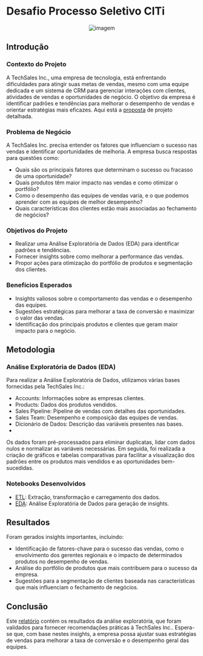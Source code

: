 # Desafio Processo Seletivo CITi

<p align="center">
  <img src="https://github.com/waltercrastobr/P.S-Citi/blob/main/img_citi.png" alt="imagem">
</p>

## Introdução
### Contexto do Projeto
A TechSales Inc., uma empresa de tecnologia, está enfrentando dificuldades para atingir suas metas de vendas, mesmo com uma equipe dedicada e um sistema de CRM para gerenciar interações com clientes, atividades de vendas e oportunidades de negócio. O objetivo da empresa é identificar padrões e tendências para melhorar o desempenho de vendas e orientar estratégias mais eficazes. Aqui está a [proposta](https://github.com/waltercrastobr/P.S-Citi/blob/main/Desafio_Geral_-_PTA_IDFin_2024.1.pdf) de projeto detalhada.

### Problema de Negócio
A TechSales Inc. precisa entender os fatores que influenciam o sucesso nas vendas e identificar oportunidades de melhoria. A empresa busca respostas para questões como:

- Quais são os principais fatores que determinam o sucesso ou fracasso de uma oportunidade?
- Quais produtos têm maior impacto nas vendas e como otimizar o portfólio?
- Como o desempenho das equipes de vendas varia, e o que podemos aprender com as equipes de melhor desempenho?
- Quais características dos clientes estão mais associadas ao fechamento de negócios?

### Objetivos do Projeto
- Realizar uma Análise Exploratória de Dados (EDA) para identificar padrões e tendências.
- Fornecer insights sobre como melhorar a performance das vendas.
- Propor ações para otimização do portfólio de produtos e segmentação dos clientes.

### Benefícios Esperados
- Insights valiosos sobre o comportamento das vendas e o desempenho das equipes.
- Sugestões estratégicas para melhorar a taxa de conversão e maximizar o valor das vendas.
- Identificação dos principais produtos e clientes que geram maior impacto para o negócio.

## Metodologia
### Análise Exploratória de Dados (EDA)
Para realizar a Análise Exploratória de Dados, utilizamos várias bases fornecidas pela TechSales Inc.:

- Accounts: Informações sobre as empresas clientes.
- Products: Dados dos produtos vendidos.
- Sales Pipeline: Pipeline de vendas com detalhes das oportunidades.
- Sales Team: Desempenho e composição das equipes de vendas.
- Dicionário de Dados: Descrição das variáveis presentes nas bases.
- 
Os dados foram pré-processados para eliminar duplicatas, lidar com dados nulos e normalizar as variáveis necessárias. Em seguida, foi realizada a criação de gráficos e tabelas comparativas para facilitar a visualização dos padrões entre os produtos mais vendidos e as oportunidades bem-sucedidas.

### Notebooks Desenvolvidos
- [ETL](https://github.com/waltercrastobr/P.S-Citi/blob/main/ETL_Desafio_PTA.ipynb): Extração, transformação e carregamento dos dados.
- [EDA](https://github.com/waltercrastobr/P.S-Citi/blob/main/EDA_Desafio_PTA.ipynb): Análise Exploratória de Dados para geração de insights.

## Resultados
Foram gerados insights importantes, incluindo:

- Identificação de fatores-chave para o sucesso das vendas, como o envolvimento dos gerentes regionais e o impacto de determinados produtos no desempenho de vendas.
- Análise do portfólio de produtos que mais contribuem para o sucesso da empresa.
- Sugestões para a segmentação de clientes baseada nas características que mais influenciam o fechamento de negócios.
  
## Conclusão
Este [relatório](https://github.com/waltercrastobr/P.S-Citi/blob/main/Apresentac%CC%A7a%CC%83o%20Case%20TechSales.pdf) contém os resultados da análise exploratória, que foram validados para fornecer recomendações práticas à TechSales Inc.. Espera-se que, com base nestes insights, a empresa possa ajustar suas estratégias de vendas para melhorar a taxa de conversão e o desempenho geral das equipes.

